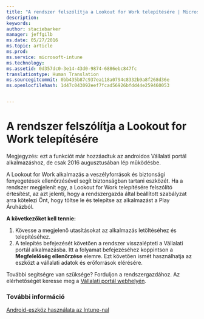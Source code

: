 ```yaml
---
title: "A rendszer felszólítja a Lookout for Work telepítésére | Microsoft Intune"
description: 
keywords: 
author: staciebarker
manager: jeffgilb
ms.date: 05/27/2016
ms.topic: article
ms.prod: 
ms.service: microsoft-intune
ms.technology: 
ms.assetid: 0d357dc0-3e14-43d0-9874-6886ebc847fc
translationtype: Human Translation
ms.sourcegitcommit: 0bb435b87c937ea118a0794c8332b9a8f268d36e
ms.openlocfilehash: 1d47c043092eef7fcad56926bfdd44e259460053


---
```


# A rendszer felszólítja a Lookout for Work telepítésére
Megjegyzés: ezt a funkciót már hozzáadtuk az androidos Vállalati portál alkalmazáshoz, de csak 2016 augusztusában lép működésbe. 

A Lookout for Work alkalmazás a veszélyforrások és biztonsági fenyegetések ellenőrzésével segít biztonságban tartani eszközét. Ha a rendszer megjelenít egy, a Lookout for Work telepítésére felszólító értesítést, az azt jelenti, hogy a rendszergazda által beállított szabályzat arra kötelezi Önt, hogy töltse le és telepítse az alkalmazást a Play Áruházból.

**A következőket kell tennie:**

1.  Kövesse a megjelenő utasításokat az alkalmazás letöltéséhez és telepítéséhez. 
2.  A telepítés befejezését követően a rendszer visszalépteti a Vállalati portál alkalmazásba. Itt a folyamat befejezéséhez koppintson a **Megfelelőség ellenőrzése** elemre. Ezt követően ismét használhatja az eszközt a vállalati adatok és erőforrások elérésére.

További segítségre van szüksége? Forduljon a rendszergazdához. Az elérhetőségét keresse meg a [Vállalati portál webhelyén](http://portal.manage.microsoft.com).

### További információ
[Android-eszköz használata az Intune-nal](using-your-android-device-with-intune.md)



<!--HONumber=Jun16_HO4-->


